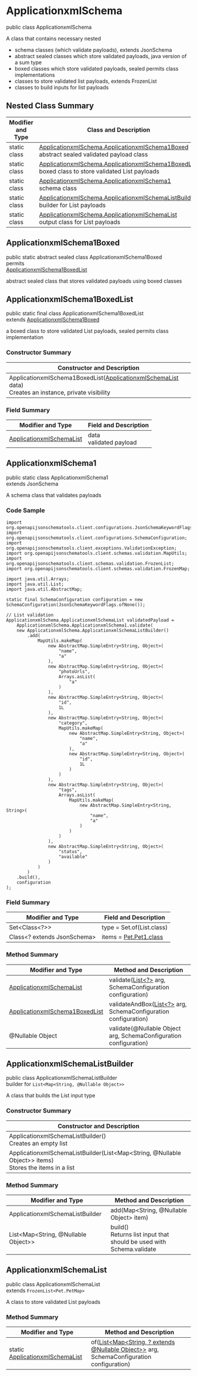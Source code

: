 # ApplicationxmlSchema
public class ApplicationxmlSchema

A class that contains necessary nested
- schema classes (which validate payloads), extends JsonSchema
- abstract sealed classes which store validated payloads, java version of a sum type
- boxed classes which store validated payloads, sealed permits class implementations
- classes to store validated list payloads, extends FrozenList
- classes to build inputs for list payloads

## Nested Class Summary
| Modifier and Type | Class and Description |
| ----------------- | ---------------------- |
| static class | [ApplicationxmlSchema.ApplicationxmlSchema1Boxed](#applicationxmlschema1boxed)<br> abstract sealed validated payload class |
| static class | [ApplicationxmlSchema.ApplicationxmlSchema1BoxedList](#applicationxmlschema1boxedlist)<br> boxed class to store validated List payloads |
| static class | [ApplicationxmlSchema.ApplicationxmlSchema1](#applicationxmlschema1)<br> schema class |
| static class | [ApplicationxmlSchema.ApplicationxmlSchemaListBuilder](#applicationxmlschemalistbuilder)<br> builder for List payloads |
| static class | [ApplicationxmlSchema.ApplicationxmlSchemaList](#applicationxmlschemalist)<br> output class for List payloads |

## ApplicationxmlSchema1Boxed
public static abstract sealed class ApplicationxmlSchema1Boxed<br>
permits<br>
[ApplicationxmlSchema1BoxedList](#applicationxmlschema1boxedlist)

abstract sealed class that stores validated payloads using boxed classes

## ApplicationxmlSchema1BoxedList
public static final class ApplicationxmlSchema1BoxedList<br>
extends [ApplicationxmlSchema1Boxed](#applicationxmlschema1boxed)

a boxed class to store validated List payloads, sealed permits class implementation

### Constructor Summary
| Constructor and Description |
| --------------------------- |
| ApplicationxmlSchema1BoxedList([ApplicationxmlSchemaList](#applicationxmlschemalist) data)<br>Creates an instance, private visibility |

### Field Summary
| Modifier and Type | Field and Description |
| ----------------- | ---------------------- |
| [ApplicationxmlSchemaList](#applicationxmlschemalist) | data<br>validated payload |

## ApplicationxmlSchema1
public static class ApplicationxmlSchema1<br>
extends JsonSchema

A schema class that validates payloads

### Code Sample
```
import org.openapijsonschematools.client.configurations.JsonSchemaKeywordFlags;
import org.openapijsonschematools.client.configurations.SchemaConfiguration;
import org.openapijsonschematools.client.exceptions.ValidationException;
import org.openapijsonschematools.client.schemas.validation.MapUtils;
import org.openapijsonschematools.client.schemas.validation.FrozenList;
import org.openapijsonschematools.client.schemas.validation.FrozenMap;

import java.util.Arrays;
import java.util.List;
import java.util.AbstractMap;

static final SchemaConfiguration configuration = new SchemaConfiguration(JsonSchemaKeywordFlags.ofNone());

// List validation
ApplicationxmlSchema.ApplicationxmlSchemaList validatedPayload =
    ApplicationxmlSchema.ApplicationxmlSchema1.validate(
    new ApplicationxmlSchema.ApplicationxmlSchemaListBuilder()
        .add(
            MapUtils.makeMap(
                new AbstractMap.SimpleEntry<String, Object>(
                    "name",
                    "a"
                ),
                new AbstractMap.SimpleEntry<String, Object>(
                    "photoUrls",
                    Arrays.asList(
                        "a"
                    )
                ),
                new AbstractMap.SimpleEntry<String, Object>(
                    "id",
                    1L
                ),
                new AbstractMap.SimpleEntry<String, Object>(
                    "category",
                    MapUtils.makeMap(
                        new AbstractMap.SimpleEntry<String, Object>(
                            "name",
                            "a"
                        ),
                        new AbstractMap.SimpleEntry<String, Object>(
                            "id",
                            1L
                        )
                    )
                ),
                new AbstractMap.SimpleEntry<String, Object>(
                    "tags",
                    Arrays.asList(
                        MapUtils.makeMap(
                            new AbstractMap.SimpleEntry<String, String>(
                                "name",
                                "a"
                            )
                        )
                    )
                ),
                new AbstractMap.SimpleEntry<String, Object>(
                    "status",
                    "available"
                )
            )
        )
    .build(),
    configuration
);
```

### Field Summary
| Modifier and Type | Field and Description |
| ----------------- | ---------------------- |
| Set<Class<?>> | type = Set.of(List.class) |
| Class<? extends JsonSchema> | items = [Pet.Pet1.class](../../../../../../components/schemas/Pet.md#pet1) |

### Method Summary
| Modifier and Type | Method and Description |
| ----------------- | ---------------------- |
| [ApplicationxmlSchemaList](#applicationxmlschemalist) | validate([List<?>](#applicationxmlschemalistbuilder) arg, SchemaConfiguration configuration) |
| [ApplicationxmlSchema1BoxedList](#applicationxmlschema1boxedlist) | validateAndBox([List<?>](#applicationxmlschemalistbuilder) arg, SchemaConfiguration configuration) |
| @Nullable Object | validate(@Nullable Object arg, SchemaConfiguration configuration) |
## ApplicationxmlSchemaListBuilder
public class ApplicationxmlSchemaListBuilder<br>
builder for `List<Map<String, @Nullable Object>>`

A class that builds the List input type

### Constructor Summary
| Constructor and Description |
| --------------------------- |
| ApplicationxmlSchemaListBuilder()<br>Creates an empty list |
| ApplicationxmlSchemaListBuilder(List<Map<String, @Nullable Object>> items)<br>Stores the items in a list |

### Method Summary
| Modifier and Type | Method and Description |
| ----------------- | ---------------------- |
| ApplicationxmlSchemaListBuilder | add(Map<String, @Nullable Object> item) |
| List<Map<String, @Nullable Object>> | build()<br>Returns list input that should be used with Schema.validate |

## ApplicationxmlSchemaList
public class ApplicationxmlSchemaList<br>
extends `FrozenList<Pet.PetMap>`

A class to store validated List payloads

### Method Summary
| Modifier and Type | Method and Description |
| ----------------- | ---------------------- |
| static [ApplicationxmlSchemaList](#applicationxmlschemalist) | of([List<Map<String, ? extends @Nullable Object>>](#applicationxmlschemalistbuilder) arg, SchemaConfiguration configuration) |

